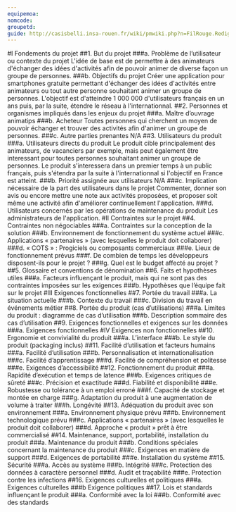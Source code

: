 ```yaml
---
equipemoa: 
nomcode: 
groupetd: 
guide: http://casisbelli.insa-rouen.fr/wiki/pmwiki.php?n=FilRouge.RedigerCdc
---
```


#I	Fondements du projet
##1. But du projet
###a. Problème de l’utilisateur ou contexte du projet 
L'idée de base est de permettre à des animateurs d'échanger des idées d'activités afin de pouvoir animer de diverse façon un groupe de personnes.
###b. Objectifs du projet
Créer une application pour smartphones gratuite permettant d'échanger des idées d'activités entre animateurs ou tout autre personne souhaitant animer un groupe de personnes. L'objectif est d'atteindre 1 000 000 d'utilisateurs français en un ans puis, par la suite, étendre le réseau à l'internationnal.
##2. Personnes et organismes impliqués dans les enjeux du projet 
###a. Maître d’ouvrage
animatips
###b. Acheteur
Toutes personnes qui cherchent un moyen de pouvoir échanger et trouver des activités afin d'animer un groupe de personnes.
###c. Autre parties prenantes
N/A
##3. Utilisateurs du produit
###a.	Utilisateurs directs du produit
Le produit cible principalement des animateurs, de vacanciers par exemple, mais peut également être interessant pour toutes personnes souhaitant animer un groupe de personnes. Le produit s'interessera dans un premier temps à un public français, puis s'étendra par la suite à l'internationnal si l'objectif en France est atteint.
###b. Priorité assignée aux utilisateurs
N/A
###c. Implication nécessaire de la part des utilisateurs dans le projet
Commenter, donner son avis ou encore mettre une note aux activités proposées, et proposer soit même une activité afin d'améliorer continuellement l'application.
###d. Utilisateurs concernés par les opérations de maintenance du produit
Les administrateurs de l'application.
#II	Contraintes sur le projet 
##4. Contraintes non négociables
###a. Contraintes sur la conception de la solution
###b. Environnement de fonctionnement du système actuel
###c. Applications « partenaires » (avec lesquelles le produit doit collaborer)
###d. « COTS » : Progiciels ou composants commerciaux
###e. Lieux de fonctionnement prévus
###f. De combien de temps les développeurs disposent-ils pour le projet ?
###g. Quel est le budget affecté au projet ?
##5. Glossaire et conventions de dénomination
##6. Faits et hypothèses utiles
###a. Facteurs influençant le produit, mais qui ne sont pas des contraintes imposées sur les exigences
###b. Hypothèses que l’équipe fait sur le projet 
#III	Exigences fonctionnelles
##7. Portée du travail
###a. La situation actuelle
###b. Contexte du travail
###c. Division du travail en événements métier
##8. Portée du produit (cas d’utilisations)
###a. Limites du produit : diagramme de cas d’utilisation
###b. Description sommaire des cas d’utilisation
##9. Exigences fonctionnelles et exigences sur les données
###a. Exigences fonctionnelles
#IV	Exigences non fonctionnelles
##10. Ergonomie et convivialité du produit
###a. L’interface
###b. Le style du produit (packaging inclus)
##11. Facilité d’utilisation et facteurs humains 
###a. Facilité d’utilisation
###b. Personnalisation et internationalisation
###c. Facilité d’apprentissage
###d. Facilité de compréhension et politesse
###e. Exigences d’accessibilité
##12. Fonctionnement du produit
###a. Rapidité d’exécution et temps de latence
###b. Exigences critiques de sûreté
###c. Précision et exactitude
###d. Fiabilité et disponibilité
###e. Robustesse ou tolérance à un emploi erroné
###f. Capacité de stockage et montée en charge
###g. Adaptation du produit à une augmentation de volume à traiter
###h. Longévité
##13. Adéquation du produit avec son environnement
###a. Environnement physique prévu
###b. Environnement technologique prévu
###c. Applications « partenaires » (avec lesquelles le produit doit collaborer) 
###d. Approche « produit » prêt à être commercialisé
##14. Maintenance, support, portabilité, installation du produit
###a. Maintenance du produit 
###b. Conditions spéciales concernant la maintenance du produit
###c. Exigences en matière de support
###d. Exigences de portabilité
###e. Installation du système
##15. Sécurité
###a. Accès au système
###b. Intégrité
###c. Protection des données à caractère personnel
###d. Audit et traçabilité
###e. Protection contre les infections
##16. Exigences culturelles et politiques 
###a. Exigences culturelles
###b Exigence politiques
##17. Lois et standards influençant le produit
###a. Conformité avec la loi
###b. Conformité avec des standards
